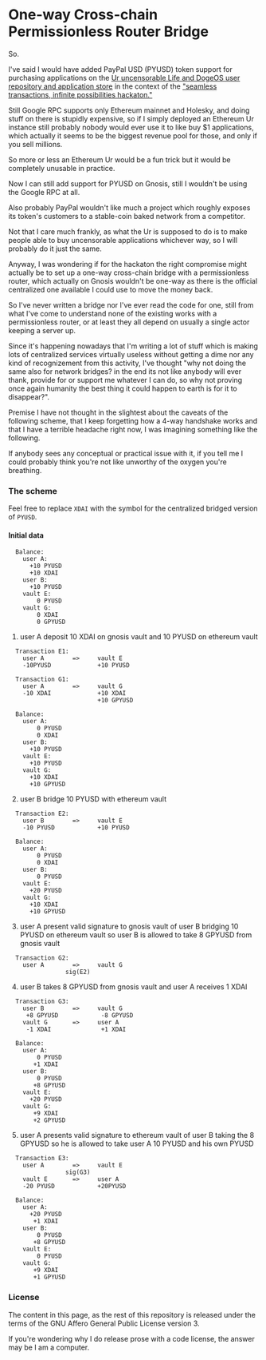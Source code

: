# One-way Cross-chain Permissionless Router Bridge

So.

I've said I would have added PayPal USD (PYUSD) token support for purchasing
applications on the
[Ur uncensorable Life and DogeOS user repository and application store](
  https://github.com/themartiancompany/ur)
in the context of the
["seamless transactions, infinite possibilities hackaton."](
  https://github.com/themartiancompany/seamless-transactions-infinite-possibilities-hackaton)

Still Google RPC supports only Ethereum mainnet and Holesky,
and doing stuff on there is stupidly expensive, so if I simply
deployed an Ethereum Ur instance still probably nobody
would ever use it to like buy $1 applications, which actually
it seems to be the biggest revenue pool for those, and only
if you sell millions.

So more or less an Ethereum Ur would be a fun trick
but it would be completely unusable in practice.

Now I can still add support for PYUSD on Gnosis,
still I wouldn't be using the Google RPC at all.

Also probably PayPal wouldn't like much a project
which roughly exposes its token's customers to
a stable-coin baked network from a competitor.

Not that I care much frankly, as what the Ur
is supposed to do is to make people able to buy
uncensorable applications whichever way,
so I will probably do it just the same.

Anyway, I was wondering if for the hackaton
the right compromise might actually be
to set up a one-way cross-chain bridge
with a permissionless router, which actually
on Gnosis wouldn't be one-way as there is
the official centralized one available
I could use to move the money back.

So I've never written a bridge nor I've ever read
the code for one, still from what I've come
to understand none of the existing
works with a permissionless router, or at least
they all depend on usually a single
actor keeping a server up.

Since it's happening nowadays that I'm writing
a lot of stuff which is making lots
of centralized services virtually useless
without getting a dime nor any kind of
recognizement from this activity, I've thought
"why not doing the same also for network
bridges? in the end its not like anybody will
ever thank, provide for or support me
whatever I can do, so why not proving once
again humanity the best thing it could happen
to earth is for it to disappear?".

Premise I have not thought in the slightest about the
caveats of the following scheme, that I keep
forgetting how a 4-way handshake works and
that I have a terrible headache right now,
I was imagining something like the following.

If anybody sees any conceptual or practical issue
with it, if you tell me I could probably think
you're not like unworthy of the oxygen you're breathing.

### The scheme

Feel free to replace `XDAI` with the symbol for the
centralized bridged version of `PYUSD`.

#### Initial data

```
  Balance:
    user A:
      +10 PYUSD
      +10 XDAI
    user B:
      +10 PYUSD
    vault E:
        0 PYUSD
    vault G:
        0 XDAI
        0 GPYUSD
```

1) user A deposit 10 XDAI on gnosis vault and 10 PYUSD on ethereum vault                             

```
  Transaction E1:
    user A        =>     vault E
    -10PYUSD             +10 PYUSD
  
  Transaction G1:
    user A        =>     vault G
    -10 XDAI             +10 XDAI
                         +10 GPYUSD

  Balance:
    user A:
        0 PYUSD
        0 XDAI
    user B:
      +10 PYUSD
    vault E:
      +10 PYUSD
    vault G:
      +10 XDAI
      +10 GPYUSD
```

2) user B bridge 10 PYUSD with ethereum vault

```
  Transaction E2:
    user B        =>     vault E
    -10 PYUSD            +10 PYUSD

  Balance:
    user A:
        0 PYUSD
        0 XDAI
    user B:
        0 PYUSD
    vault E:
      +20 PYUSD
    vault G:
      +10 XDAI
      +10 GPYUSD
```
 
3) user A present valid signature to gnosis vault of user B bridging 10 PYUSD on ethereum vault so user B is allowed to take 8 GPYUSD from gnosis vault

```
  Transaction G2:
    user A        =>     vault G
                sig(E2)
```

4) user B takes 8 GPYUSD from gnosis vault and user A receives 1 XDAI

```
  Transaction G3:
    user B        =>     vault G 
     +8 GPYUSD            -8 GPYUSD
    vault G       =>     user A
     -1 XDAI              +1 XDAI

  Balance:
    user A:
        0 PYUSD
       +1 XDAI
    user B:
        0 PYUSD
       +8 GPYUSD
    vault E:
      +20 PYUSD
    vault G:
       +9 XDAI
       +2 GPYUSD
```

5) user A presents valid signature to ethereum vault of user B taking the 8 GPYUSD so he is allowed to take user A 10 PYUSD and his own PYUSD

```
  Transaction E3:
    user A        =>     vault E
                sig(G3)
    vault E       =>     user A
    -20 PYUSD            +20PYUSD

  Balance:
    user A:
      +20 PYUSD
       +1 XDAI
    user B:
        0 PYUSD
       +8 GPYUSD
    vault E:
        0 PYUSD
    vault G:
       +9 XDAI
       +1 GPYUSD
```

### License

The content in this page, as the rest of this repository is released under the terms of the GNU Affero General Public License version 3.

If you're wondering why I do release prose with a code license, the answer may be I am a computer.
